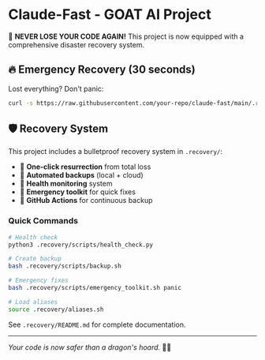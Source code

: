 # Claude-Fast - GOAT AI Project

🚨 **NEVER LOSE YOUR CODE AGAIN!** This project is now equipped with a comprehensive disaster recovery system.

## 🔥 Emergency Recovery (30 seconds)

Lost everything? Don't panic:
```bash
curl -s https://raw.githubusercontent.com/your-repo/claude-fast/main/.recovery/scripts/reanimate.sh | bash
```

## 🛡️ Recovery System

This project includes a bulletproof recovery system in `.recovery/`:
- 🚨 **One-click resurrection** from total loss
- 💾 **Automated backups** (local + cloud)
- 🏥 **Health monitoring** system
- 🔧 **Emergency toolkit** for quick fixes
- 🤖 **GitHub Actions** for continuous backup

### Quick Commands
```bash
# Health check
python3 .recovery/scripts/health_check.py

# Create backup
bash .recovery/scripts/backup.sh

# Emergency fixes
bash .recovery/scripts/emergency_toolkit.sh panic

# Load aliases
source .recovery/aliases.sh
```

See `.recovery/README.md` for complete documentation.

---

*Your code is now safer than a dragon's hoard.* 🐉💎